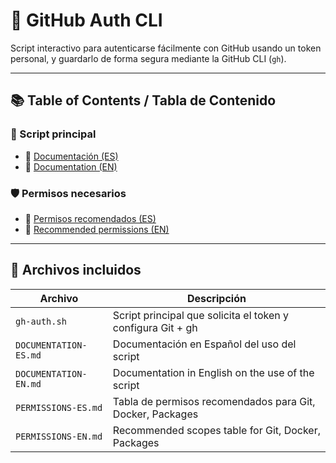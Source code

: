 # 🔐 GitHub Auth CLI

Script interactivo para autenticarse fácilmente con GitHub usando un token personal, y guardarlo de forma segura mediante la GitHub CLI (`gh`).

---

## 📚 Table of Contents / Tabla de Contenido

### 🚀 Script principal
- 🔸 [Documentación (ES)](./DOCUMENTATION-ES.md)
- 🔸 [Documentation (EN)](./DOCUMENTATION-EN.md)

### 🛡️ Permisos necesarios
- 🔸 [Permisos recomendados (ES)](./PERMISSIONS-ES.md)
- 🔸 [Recommended permissions (EN)](./PERMISSIONS-EN.md)

---

## 🧩 Archivos incluidos

| Archivo             | Descripción                                                  |
|---------------------|--------------------------------------------------------------|
| `gh-auth.sh`        | Script principal que solicita el token y configura Git + gh  |
| `DOCUMENTATION-ES.md`      | Documentación en Español del uso del script                  |
| `DOCUMENTATION-EN.md`      | Documentation in English on the use of the script                                     |
| `PERMISSIONS-ES.md` | Tabla de permisos recomendados para Git, Docker, Packages    |
| `PERMISSIONS-EN.md` | Recommended scopes table for Git, Docker, Packages           |
